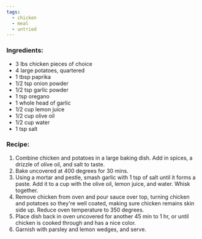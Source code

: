 ```yaml
---
tags:
  - chicken
  - meal
  - untried
---
```

### Ingredients:
- 3 lbs chicken pieces of choice
- 4 large potatoes, quartered
- 1 tbsp paprika
- 1/2 tsp onion powder
- 1/2 tsp garlic powder
- 1 tsp oregano
- 1 whole head of garlic
- 1/2 cup lemon juice
- 1/2 cup olive oil
- 1/2 cup water
- 1 tsp salt

### Recipe:
1. Combine chicken and potatoes in a large baking dish. Add in spices, a drizzle of olive oil, and salt to taste. 
2. Bake uncovered at 400 degrees for 30 mins. 
3. Using a mortar and pestle, smash garlic with 1 tsp of salt until it forms a paste. Add it to a cup with the olive oil, lemon juice, and water. Whisk together. 
4. Remove chicken from oven and pour sauce over top, turning chicken and potatoes so they're well coated, making sure chicken remains skin side up. Reduce oven temperature to 350 degrees. 
5. Place dish back in oven uncovered for another 45 min to 1 hr, or until chicken is cooked through and has a nice color. 
6. Garnish with parsley and lemon wedges, and serve. 